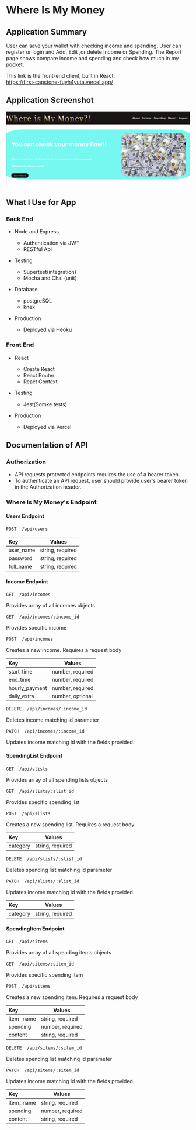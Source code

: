 # Where Is My Money


## Application Summary

User can save your wallet with checking income and spending.
User can register or login and Add, Edit ,or delete Income or Spending.
The Report page shows compare income and spending and check how much in my pocket.


This link is the front-end client, built in React.  
https://first-capstone-fuyh4yuta.vercel.app/



## Application Screenshot

![Screenshot](./src/Component/img/screenshot.png)


## What I Use for App

### Back End

- Node and Express
  - Authentication via JWT
  - RESTful Api

- Testing
  - Supertest(integration)
  - Mocha and Chai (unit)

- Database
  - postgreSQL
  - knex

- Production
  - Deployed via Heoku

### Front End

- React
  - Create React
  - React Router
  - React Context

- Testing
  - Jest(Somke tests)

- Production
  - Deployed via Vercel

## Documentation of API

### Authorization

- API requests protected endpoints requires the use of a bearer token. 
- To authenticate an API request, user should provide user's bearer token in the Authorization header.

### Where Is My Money's Endpoint

#### Users Endpoint

```http
POST  /api/users
```

|  Key         | Values               |
| :------------|----------------------|
|   user_name  | string, required     |
|   password   | string, required     |
|   full_name  | string, required     |


#### Income Endpoint

```http
GET  /api/incomes
```

Provides array of all incomes objects

```http
GET  /api/incomes/:income_id
```

Provides specific income

```http
POST  /api/incomes
```

Creates a new income. Requires a request body

|  Key         | Values               |
| :------------|----------------------|
|   start_time | number, required     |
|   end_time   | number, required     |
|hourly_payment| number, required     |
| daily_extra  | number, optional     |

```http
DELETE  /api/incomes/:income_id
```
Deletes income matching id parameter

```http
PATCH  /api/incomes/:income_id
```

Updates income matching id with the fields provided.


#### SpendingList Endpoint

```http
GET  /api/slists
```

Provides array of all spending lists objects

```http
GET  /api/slists/:slist_id
```

Provides specific spending list

```http
POST  /api/slists
```

Creates a new spending list. Requires a request body

|  Key         | Values               |
| :------------|----------------------|
|   category   | string, required     |

```http
DELETE  /api/slists/:slist_id
```
Deletes spending list matching id parameter

```http
PATCH  /api/slists/:slist_id
```

Updates income matching id with the fields provided.

|  Key         | Values               |
| :------------|----------------------|
|   category   | string, required     |

#### SpendingItem Endpoint

```http
GET  /api/sitems
```

Provides array of all spending items objects

```http
GET  /api/sitems/:sitem_id
```

Provides specific spending item

```http
POST  /api/sitems
```

Creates a new spending item. Requires a request body

|  Key         | Values               |
| :------------|----------------------|
|  item_ name  | string, required     |
|  spending    | number, required     |
|  content     | string, required     |

```http
DELETE  /api/sitems/:sitem_id
```
Deletes spending list matching id parameter

```http
PATCH  /api/sitems/:sitem_id
```

Updates income matching id with the fields provided.

|  Key         | Values               |
| :------------|----------------------|
|  item_ name  | string, required     |
|  spending    | number, required     |
|  content     | string, required     |
